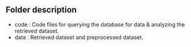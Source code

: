 ## Folder description
- code : Code files for querying the database for data & analyzing the retrieved dataset.
- data : Retrieved dataset and preprocessed dataset.
